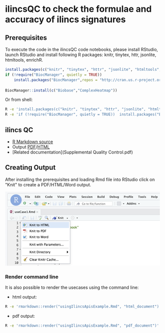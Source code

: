 # ilincsQC to check the formulae and accuracy of ilincs signatures

## Prerequisites

To execute the code in the ilincsQC code notebooks, please install RStudio, launch RStudio and install following R packages: knitr, tinytex, httr, jsonlite, htmltools, enrichR. 

```R
install.packages(c("knitr", "tinytex", "httr", "jsonlite", "htmltools","enrichR"),repos = "http://cran.us.r-project.org")
if (!require("BiocManager", quietly = TRUE))
    install.packages("BiocManager",repos = "http://cran.us.r-project.org");
    
BiocManager::install(c("Biobase","ComplexHeatmap"))
```

Or from shell:
```sh
R -e 'install.packages(c("knitr", "tinytex", "httr", "jsonlite", "htmltools","enrichR"),repos = "http://cran.us.r-project.org")'
R -e 'if (!require("BiocManager", quietly = TRUE))  install.packages("BiocManager",repos = "http://cran.us.r-project.org"); BiocManager::install(c("Biobase","ComplexHeatmap"))'
```

## ilincs QC

* [R Markdown source](../../../blob/master/qc/usingIlincsApisExample.Rmd) 
* Output [PDF](https://github.com/uc-bd2k/ilincsAPI/blob/master/qc/usingIlincsApisExample.pdf)/[HTML](https://github.com/uc-bd2k/ilincsAPI/blob/master/qc/usingIlincsApisExample.html)
* [Related documentation](Supplemental Quality Control.pdf)


## Creating Output

After installing the prerequisites and loading Rmd file into RStudio click on "Knit" to create a PDF/HTML/Word output.

![knitting Rmd file](../useCases/images/knitting.png "Knitting Rmd File")

### Render command line

It is also possible to render the usecases using the command line:

* html output:
```sh
R -e 'rmarkdown::render("usingIlincsApisExample.Rmd", "html_document")'
```

* pdf output:
```sh
R -e 'rmarkdown::render("usingIlincsApisExample.Rmd", "pdf_document")'
```
